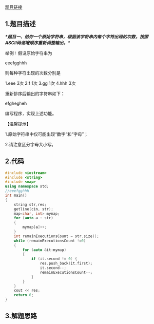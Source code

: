 

[题目链接](https://blog.csdn.net/morning_0202/article/details/79902604)

## 1.题目描述

***\*题目一、给你一个原始字符串，根据该字符串内每个字符出现的次数，按照ASCII码递增顺序重新调整输出。\****

举例！假设原始字符串为

eeefgghhh

则每种字符出现的次数分别是

1.eee 3次  2.f 1次  3.gg 1次 4.hhh 3次

重新排序后输出的字符串如下：

efghegheh

编写程序，实现上述功能。

【温馨提示】

1.原始字符串中仅可能出现“数字”和“字母”；

2.请注意区分字母大小写。

## 2.代码

```cpp
#include <iostream>
#include <string>
#include <map>
using namespace std;
//eeefgghhh
int main()
{
	string str,res;
	getline(cin, str);
	map<char, int> mymap;
	for (auto a : str)
	{
		mymap[a]++;
	}
	int remainExecutionsCount = str.size();
	while (remainExecutionsCount !=0)
	{
		for (auto &it:mymap)
		{
			if (it.second != 0) {
				res.push_back(it.first);
				it.second--;
				remainExecutionsCount--;
			}
		}
	}
	cout << res;
	return 0;
}
```



## 3.解题思路





